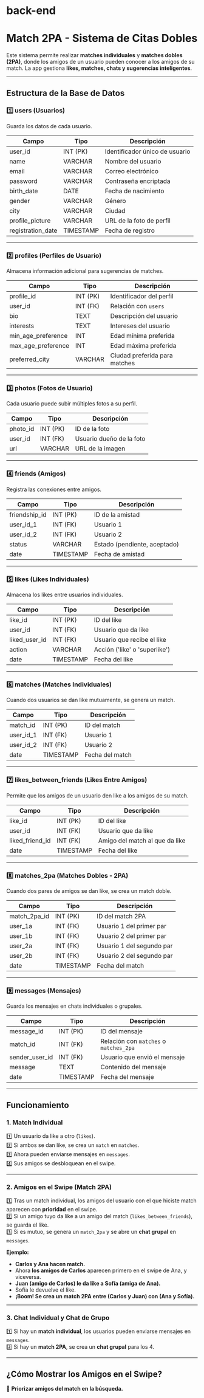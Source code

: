 # back-end
# Match 2PA - Sistema de Citas Dobles 

Este sistema permite realizar **matches individuales** y **matches dobles (2PA)**, donde los amigos de un usuario pueden conocer a los amigos de su match. La app gestiona **likes, matches, chats y sugerencias inteligentes**.

---

## **Estructura de la Base de Datos**

### **1️⃣ users (Usuarios)**
Guarda los datos de cada usuario.

| Campo             | Tipo        | Descripción                   |
|------------------|------------|-------------------------------|
| user_id         | INT (PK)   | Identificador único de usuario |
| name           | VARCHAR    | Nombre del usuario            |
| email          | VARCHAR    | Correo electrónico            |
| password       | VARCHAR    | Contraseña encriptada         |
| birth_date     | DATE       | Fecha de nacimiento           |
| gender         | VARCHAR    | Género                        |
| city          | VARCHAR    | Ciudad                        |
| profile_picture | VARCHAR    | URL de la foto de perfil      |
| registration_date | TIMESTAMP | Fecha de registro            |

---

### **2️⃣ profiles (Perfiles de Usuario)**
Almacena información adicional para sugerencias de matches.

| Campo                | Tipo        | Descripción                      |
|----------------------|------------|----------------------------------|
| profile_id         | INT (PK)   | Identificador del perfil        |
| user_id           | INT (FK)   | Relación con `users`            |
| bio              | TEXT       | Descripción del usuario         |
| interests        | TEXT       | Intereses del usuario           |
| min_age_preference | INT        | Edad mínima preferida          |
| max_age_preference | INT        | Edad máxima preferida          |
| preferred_city    | VARCHAR    | Ciudad preferida para matches  |

---

### **3️⃣ photos (Fotos de Usuario)**
Cada usuario puede subir múltiples fotos a su perfil.

| Campo     | Tipo      | Descripción |
|-----------|----------|-------------|
| photo_id | INT (PK) | ID de la foto |
| user_id  | INT (FK) | Usuario dueño de la foto |
| url      | VARCHAR  | URL de la imagen |

---

### **4️⃣ friends (Amigos)**
Registra las conexiones entre amigos.

| Campo       | Tipo      | Descripción |
|------------|----------|-------------|
| friendship_id | INT (PK) | ID de la amistad |
| user_id_1  | INT (FK) | Usuario 1 |
| user_id_2  | INT (FK) | Usuario 2 |
| status     | VARCHAR  | Estado (pendiente, aceptado) |
| date       | TIMESTAMP | Fecha de amistad |

---

### **5️⃣ likes (Likes Individuales)**
Almacena los likes entre usuarios individuales.

| Campo     | Tipo      | Descripción |
|-----------|----------|-------------|
| like_id  | INT (PK) | ID del like |
| user_id  | INT (FK) | Usuario que da like |
| liked_user_id | INT (FK) | Usuario que recibe el like |
| action   | VARCHAR  | Acción ('like' o 'superlike') |
| date     | TIMESTAMP | Fecha del like |

---

### **6️⃣ matches (Matches Individuales)**
Cuando dos usuarios se dan like mutuamente, se genera un match.

| Campo    | Tipo      | Descripción |
|----------|----------|-------------|
| match_id | INT (PK) | ID del match |
| user_id_1 | INT (FK) | Usuario 1 |
| user_id_2 | INT (FK) | Usuario 2 |
| date      | TIMESTAMP | Fecha del match |

---

### **7️⃣ likes_between_friends (Likes Entre Amigos)**
Permite que los amigos de un usuario den like a los amigos de su match.

| Campo       | Tipo      | Descripción |
|------------|----------|-------------|
| like_id    | INT (PK) | ID del like |
| user_id    | INT (FK) | Usuario que da like |
| liked_friend_id | INT (FK) | Amigo del match al que da like |
| date       | TIMESTAMP | Fecha del like |

---

### **8️⃣ matches_2pa (Matches Dobles - 2PA)**
Cuando dos pares de amigos se dan like, se crea un match doble.

| Campo       | Tipo      | Descripción |
|------------|----------|-------------|
| match_2pa_id | INT (PK) | ID del match 2PA |
| user_1a    | INT (FK) | Usuario 1 del primer par |
| user_1b    | INT (FK) | Usuario 2 del primer par |
| user_2a    | INT (FK) | Usuario 1 del segundo par |
| user_2b    | INT (FK) | Usuario 2 del segundo par |
| date       | TIMESTAMP | Fecha del match |

---

### **9️⃣ messages (Mensajes)**
Guarda los mensajes en chats individuales o grupales.

| Campo         | Tipo      | Descripción |
|--------------|----------|-------------|
| message_id  | INT (PK) | ID del mensaje |
| match_id    | INT (FK) | Relación con `matches` o `matches_2pa` |
| sender_user_id | INT (FK) | Usuario que envió el mensaje |
| message     | TEXT     | Contenido del mensaje |
| date        | TIMESTAMP | Fecha del mensaje |

---

## **Funcionamiento**

###  **1. Match Individual**
1️⃣ Un usuario da like a otro (`likes`).  
2️⃣ Si ambos se dan like, se crea un `match` en `matches`.  
3️⃣ Ahora pueden enviarse mensajes en `messages`.  
4️⃣ Sus amigos se desbloquean en el swipe.  

---

### **2. Amigos en el Swipe (Match 2PA)**
1️⃣ Tras un match individual, los amigos del usuario con el que hiciste match aparecen con **prioridad** en el swipe.  
2️⃣ Si un amigo tuyo da like a un amigo del match (`likes_between_friends`), se guarda el like.  
3️⃣ Si es mutuo, se genera un `match_2pa` y se abre un **chat grupal** en `messages`.  

**Ejemplo:**  
- **Carlos y Ana hacen match.**  
- Ahora **los amigos de Carlos** aparecen primero en el swipe de Ana, y viceversa.  
- **Juan (amigo de Carlos) le da like a Sofía (amiga de Ana).**  
- Sofía le devuelve el like.  
- **¡Boom! Se crea un match 2PA entre (Carlos y Juan) con (Ana y Sofía).**  

---

###  **3. Chat Individual y Chat de Grupo**
1️⃣ Si hay un **match individual**, los usuarios pueden enviarse mensajes en `messages`.  
2️⃣ Si hay un **match 2PA**, se crea un **chat grupal** para los 4.  

---

##  **¿Cómo Mostrar los Amigos en el Swipe?**
🔹 **Priorizar amigos del match en la búsqueda.**  

